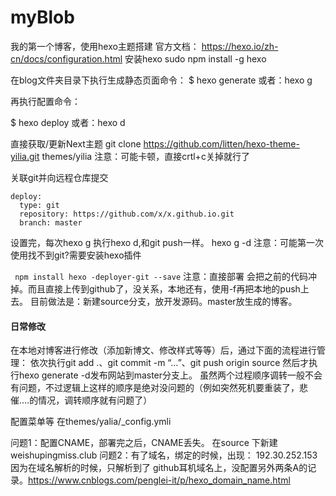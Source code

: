 # myBlob
我的第一个博客，使用hexo主题搭建
官方文档： https://hexo.io/zh-cn/docs/configuration.html
安装hexo
sudo npm install -g hexo

在blog文件夹目录下执行生成静态页面命令：
$ hexo generate        或者：hexo g


再执行配置命令：

$ hexo deploy            或者：hexo d

直接获取/更新Next主题
git clone https://github.com/litten/hexo-theme-yilia.git themes/yilia
注意：可能卡顿，直接crtl+c关掉就行了

关联git并向远程仓库提交
```
deploy:
  type: git
  repository: https://github.com/x/x.github.io.git
  branch: master
```
设置完，每次hexo g 执行hexo d,和git push一样。 hexo g -d
注意：可能第一次使用找不到git?需要安装hexo插件

``` npm install hexo -deployer-git --save```
注意：直接部署 会把之前的代码冲掉。而且直接上传到github了，没关系，本地还有，使用-f再把本地的push上去。
目前做法是：新建source分支，放开发源码。master放生成的博客。
#### 日常修改
在本地对博客进行修改（添加新博文、修改样式等等）后，通过下面的流程进行管理：
依次执行git add .、git commit -m “…”、git push origin source
然后才执行hexo generate -d发布网站到master分支上。
虽然两个过程顺序调转一般不会有问题，不过逻辑上这样的顺序是绝对没问题的（例如突然死机要重装了，悲催….的情况，调转顺序就有问题了）


配置菜单等
在themes/yalia/_config.ymli

问题1：配置CNAME，部署完之后，CNAME丢失。
在source 下新建 weishupingmiss.club
问题2：有了域名，绑定的时候，出现： 192.30.252.153
因为在域名解析的时候，只解析到了 github耳机域名上，没配置另外两条A的记录。https://www.cnblogs.com/penglei-it/p/hexo_domain_name.html



